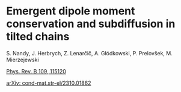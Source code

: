 # Emergent dipole moment conservation and subdiffusion in tilted chains

S. Nandy, J. Herbrych, Z. Lenarčič, A. Głódkowski, P. Prelovšek, M. Mierzejewski

[Phys. Rev. B 109, 115120](https://journals.aps.org/prb/abstract/10.1103/PhysRevB.109.115120)

[arXiv: cond-mat.str-el/2310.01862](https://arxiv.org/abs/2310.01862)
